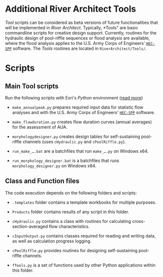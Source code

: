 # Additional River Architect Tools

*Tool* scripts can be considered as beta versions of future functionalities that will be implemented in *River Architect*. Typically, *Tools" are basic commandline scripts for creative design support. Currently, routines for the hydraulic design of pool-riffle sequences or flood analysis are available, where the flood analysis applies to the U.S. Army Corps of Engineers' [`HEC-SPP`][hecspp] software. The *Tools* routines are located in `RiverArchitect/Tools/`. 

# Scripts

## Main Tool scripts

Run the following scripts with Esri's *Python* environment ([read more](Installation#raenv))

 - `make_annualpeak.py` prepares required input data for statistic flow analyses and with the U.S. Army Corps of Engineers' [`HEC-SPP`][hecspp] software.

 - `make_flowduration.py` creates flow duration curves (annual averages) for the assessment of AUA.

 - `morphologydesigner.py` creates design tables for self-sustaining pool-riffle channels (uses `cHydraulic.py` and `cPoolRiffle.py`).

 - `run_make_….bat` are a batchfiles that run `make_….py` on Windows x64.

 - `run_morphology_designer.bat` is a batchfiles that runs `morphology_designer.py` on Windows x64.
 

## Class and Function files

The code execution depends on the following folders and scripts:

 - `.templates` folder contains a template workbooks for multiple purposes.

 - `Products` folder contains results of any script in this folder.

 - `cHydraulic.py` contains a class with routines for calculating cross-section-averaged flow characteristics.

 - `cInputOutput.py` contains classes required for reading and writing data, as well as calculation progress logging.

 - `cPoolRiffle.py` provides routines for designing self-sustaining pool-riffle channels.

 - `fTools.py` is a set of functions used by other Python applications within this folder.
 

[1]: https://github.com/RiverArchitect/RA_wiki/Installation
[2]: https://github.com/RiverArchitect/RA_wiki/Signposts
[3]: https://github.com/RiverArchitect/RA_wiki/LifespanDesign
[4]: https://github.com/RiverArchitect/RA_wiki/MaxLifespan
[5]: https://github.com/RiverArchitect/RA_wiki/ModifyTerrain
[6]: https://github.com/RiverArchitect/RA_wiki/HabitatEvaluation
[7]: https://github.com/RiverArchitect/RA_wiki/ProjectMaker
[8]: https://github.com/RiverArchitect/RA_wiki/Tools
[9]: https://github.com/RiverArchitect/RA_wiki/FAQ
[10]: https://github.com/RiverArchitect/RA_wiki/Troubleshooting

[wyrick14]: https://www.sciencedirect.com/science/article/pii/S0169555X14000099
[hecspp]: https://www.hec.usace.army.mil/software/hec-ssp/